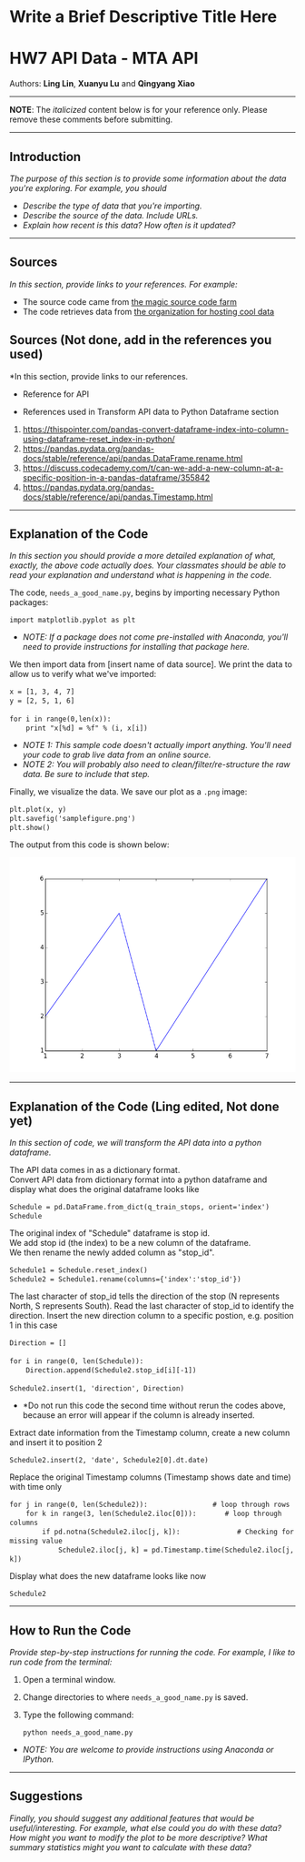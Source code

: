 # Write a Brief Descriptive Title Here
# HW7 API Data - MTA API

Authors:  **Ling Lin**, **Xuanyu Lu** and **Qingyang Xiao**

---

**NOTE**:  The *italicized* content below is for your reference only.  Please remove these comments before submitting.

---

## Introduction
*The purpose of this section is to provide some information about the data you're exploring.  For example, you should*
- *Describe the type of data that you're importing.* 
- *Describe the source of the data.  Include URLs.*  
- *Explain how recent is this data?  How often is it updated?*

---

## Sources
*In this section, provide links to your references.  For example:*
- The source code came from [the magic source code farm](http://www.amagicalnonexistentplace.com)
- The code retrieves data from [the organization for hosting cool data](http://www.anothermagicalnonexistentplace.com)

## Sources (Not done, add in the references you used)
*In this section, provide links to our references.

- Reference for API



- References used in Transform API data to Python Dataframe section
1. https://thispointer.com/pandas-convert-dataframe-index-into-column-using-dataframe-reset_index-in-python/
2. https://pandas.pydata.org/pandas-docs/stable/reference/api/pandas.DataFrame.rename.html
3. https://discuss.codecademy.com/t/can-we-add-a-new-column-at-a-specific-position-in-a-pandas-dataframe/355842
4. https://pandas.pydata.org/pandas-docs/stable/reference/api/pandas.Timestamp.html


---

## Explanation of the Code
*In this section you should provide a more detailed explanation of what, exactly, the above code actually does.  Your classmates should be able to read your explanation and understand what is happening in the code.*

The code, `needs_a_good_name.py`, begins by importing necessary Python packages:
```
import matplotlib.pyplot as plt
```

- *NOTE:  If a package does not come pre-installed with Anaconda, you'll need to provide instructions for installing that package here.*

We then import data from [insert name of data source].  We print the data to allow us to verify what we've imported:
```
x = [1, 3, 4, 7]
y = [2, 5, 1, 6]

for i in range(0,len(x)):
	print "x[%d] = %f" % (i, x[i])		
```
- *NOTE 1:  This sample code doesn't actually import anything.  You'll need your code to grab live data from an online source.*  
- *NOTE 2:  You will probably also need to clean/filter/re-structure the raw data.  Be sure to include that step.*

Finally, we visualize the data.  We save our plot as a `.png` image:
```
plt.plot(x, y)
plt.savefig('samplefigure.png')	
plt.show()
```

The output from this code is shown below:

![Image of Plot](images/samplefigure.png)

---

## Explanation of the Code (Ling edited, Not done yet)
*In this section of code, we will transform the API data into a python dataframe.*

The API data comes in as a dictionary format.\
Convert API data from dictionary format into a python dataframe and display what does the original dataframe looks like
```
Schedule = pd.DataFrame.from_dict(q_train_stops, orient='index')
Schedule
```

The original index of "Schedule" dataframe is stop id.\
We add stop id (the index) to be a new column of the dataframe.\
We then rename the newly added column as "stop_id".
```
Schedule1 = Schedule.reset_index()
Schedule2 = Schedule1.rename(columns={'index':'stop_id'})
```
The last character of stop_id tells the direction of the stop (N represents North, S represents South).
Read the last character of stop_id to identify the direction. 
Insert the new direction column to a specific postion, e.g. position 1 in this case
```
Direction = []

for i in range(0, len(Schedule)):
    Direction.append(Schedule2.stop_id[i][-1])
    
Schedule2.insert(1, 'direction', Direction)       
```
- *Do not run this code the second time without rerun the codes above, because an error will appear if the column is already inserted.


Extract date information from the Timestamp column, create a new column and insert it to position 2
```
Schedule2.insert(2, 'date', Schedule2[0].dt.date)
```

Replace the original Timestamp columns (Timestamp shows date and time) with time only
```
for j in range(0, len(Schedule2)):                # loop through rows
    for k in range(3, len(Schedule2.iloc[0])):       # loop through columns 
        if pd.notna(Schedule2.iloc[j, k]):              # Checking for missing value
            Schedule2.iloc[j, k] = pd.Timestamp.time(Schedule2.iloc[j, k])
```            
Display what does the new dataframe looks like now
```
Schedule2
```

---

## How to Run the Code
*Provide step-by-step instructions for running the code.  For example, I like to run code from the terminal:*
1. Open a terminal window.

2. Change directories to where `needs_a_good_name.py` is saved.

3. Type the following command:
	```
	python needs_a_good_name.py
	```

- *NOTE: You are welcome to provide instructions using Anaconda or IPython.*

---

## Suggestions
*Finally, you should suggest any additional features that would be useful/interesting.  For example, what else could you do with these data?  How might you want to modify the plot to be more descriptive?  What summary statistics might you want to calculate with these data?*
